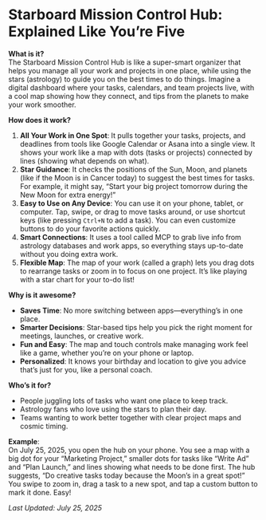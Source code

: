 # Starboard Mission Control Hub: Explained Like You’re Five

**What is it?**  
The Starboard Mission Control Hub is like a super-smart organizer that helps you manage all your work and projects in one place, while using the stars (astrology) to guide you on the best times to do things. Imagine a digital dashboard where your tasks, calendars, and team projects live, with a cool map showing how they connect, and tips from the planets to make your work smoother.

**How does it work?**  
1. **All Your Work in One Spot**: It pulls together your tasks, projects, and deadlines from tools like Google Calendar or Asana into a single view. It shows your work like a map with dots (tasks or projects) connected by lines (showing what depends on what).
2. **Star Guidance**: It checks the positions of the Sun, Moon, and planets (like if the Moon is in Cancer today) to suggest the best times for tasks. For example, it might say, “Start your big project tomorrow during the New Moon for extra energy!”
3. **Easy to Use on Any Device**: You can use it on your phone, tablet, or computer. Tap, swipe, or drag to move tasks around, or use shortcut keys (like pressing `Ctrl+N` to add a task). You can even customize buttons to do your favorite actions quickly.
4. **Smart Connections**: It uses a tool called MCP to grab live info from astrology databases and work apps, so everything stays up-to-date without you doing extra work.
5. **Flexible Map**: The map of your work (called a graph) lets you drag dots to rearrange tasks or zoom in to focus on one project. It’s like playing with a star chart for your to-do list!

**Why is it awesome?**  
- **Saves Time**: No more switching between apps—everything’s in one place.
- **Smarter Decisions**: Star-based tips help you pick the right moment for meetings, launches, or creative work.
- **Fun and Easy**: The map and touch controls make managing work feel like a game, whether you’re on your phone or laptop.
- **Personalized**: It knows your birthday and location to give you advice that’s just for you, like a personal coach.

**Who’s it for?**  
- People juggling lots of tasks who want one place to keep track.
- Astrology fans who love using the stars to plan their day.
- Teams wanting to work better together with clear project maps and cosmic timing.

**Example**:  
On July 25, 2025, you open the hub on your phone. You see a map with a big dot for your “Marketing Project,” smaller dots for tasks like “Write Ad” and “Plan Launch,” and lines showing what needs to be done first. The hub suggests, “Do creative tasks today because the Moon’s in a great spot!” You swipe to zoom in, drag a task to a new spot, and tap a custom button to mark it done. Easy!

*Last Updated: July 25, 2025*